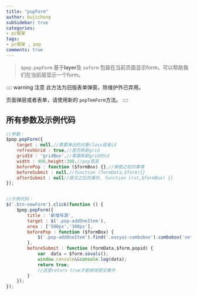 ```yaml
---
title: "popForm"
author: bujichong
subSidebar: true
categories:
- pc框架
tags:
- pc框架 , pop
comments: true
---
```

> `$pop.popForm` 基于**layer**及 `soform` 包装在当前页面显示form，可以帮助我们在当前层显示一个form。

:::: warning 注意
此方法为旧版表单弹窗，除维护外已弃用。

页面弹层或者表单，请使用新的 `popTemForm`方法。
::::

## 所有参数及示例代码

```js
//参数：
$pop.popForm({
    target : null,//需要弹出的对象class或者id
    refreshGrid : true,//是否刷新grid
    gridId : 'gridBox',//需要刷新grid的id
    width : 400,height:300,//pop宽高
    beforePop : function ($formBox) {},//弹窗之前的事情
    beforeSubmit : null,//function (formData,$form){}
    afterSubmit : null//提交之后的事件, function (rst,$formBox) {}
});


//示例代码：
$('.btn-newForm').click(function () {
    $pop.popForm({
        title : '新增号源',
        target : $('.pop-addOneItem'),
        area : ['500px','300px'],
        beforePop : function ($formBox) {
            $('.pop-addOneItem').find('.easyui-combobox').combobox('setValue','');
        },
        beforeSubmit : function (formData,$form,popid) {
            var  data = $form.sovals();
            window.console&&console.log(data);
            return true;
            //这里return true才能继续提交事件
        }
    });
});

```